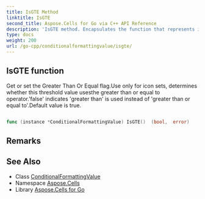 ```yaml
---
title: IsGTE Method 
linktitle: IsGTE
second_title: Aspose.Cells for Go via C++ API Reference
description: 'IsGTE method. Encapsulates the function that represents isgte in Go.'
type: docs
weight: 200
url: /go-cpp/conditionalformattingvalue/isgte/
---
```


## IsGTE function

Get or set the Greater Than Or Equal flag.Use only for icon sets, determines whether this threshold value usesthe greater than or equal to operator.'false' indicates 'greater than' is used instead of 'greater than or equal to'.Default value is true.

```go

func (instance *ConditionalFormattingValue) IsGTE()  (bool,  error) 

```

## Remarks


## See Also

* Class [ConditionalFormattingValue](../)
* Namespace [Aspose.Cells](../../)
* Library [Aspose.Cells for Go](../../../)
